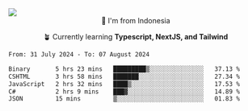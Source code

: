 
<img align = "center" src="https://readme-typing-svg.herokuapp.com?font=Fira+Code&size=25&pause=1000&color=00F713&center=true&vCenter=true&random=false&width=850&height=70&lines=Hi+There+%F0%9F%91%8B%2C+Im+Julian+Caesar;"/>
<br>

<div align = "center">
  📌 I'm from Indonesia
  
  🪴 Currently learning **Typescript, NextJS, and Tailwind**
</div>

<!--START_SECTION:waka-->

```txt
From: 31 July 2024 - To: 07 August 2024

Binary       5 hrs 23 mins   █████████▒░░░░░░░░░░░░░░░   37.13 %
CSHTML       3 hrs 58 mins   ███████░░░░░░░░░░░░░░░░░░   27.34 %
JavaScript   2 hrs 32 mins   ████▒░░░░░░░░░░░░░░░░░░░░   17.53 %
C#           2 hrs 9 mins    ███▓░░░░░░░░░░░░░░░░░░░░░   14.89 %
JSON         15 mins         ▒░░░░░░░░░░░░░░░░░░░░░░░░   01.83 %
```

<!--END_SECTION:waka-->
